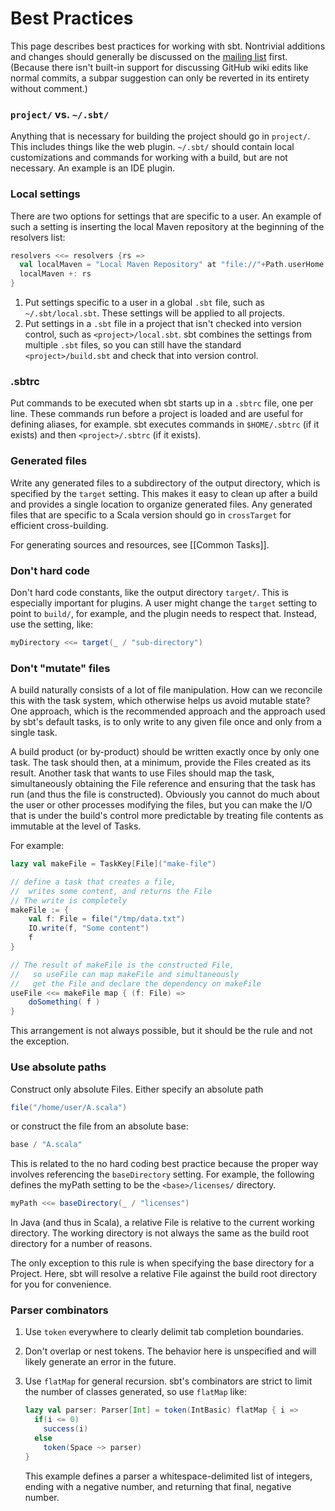 # Best Practices

This page describes best practices for working with sbt.
Nontrivial additions and changes should generally be discussed on the [mailing list](http://groups.google.com/group/simple-build-tool/topics) first.
(Because there isn't built-in support for discussing GitHub wiki edits like normal commits, a subpar suggestion can only be reverted in its entirety without comment.)

### `project/` vs. `~/.sbt/`

Anything that is necessary for building the project should go in `project/`.
This includes things like the web plugin.
`~/.sbt/` should contain local customizations and commands for working with a build, but are not necessary.
An example is an IDE plugin.

### Local settings

There are two options for settings that are specific to a user.  An example of such a setting is inserting the local Maven repository at the beginning of the resolvers list:

```scala
resolvers <<= resolvers {rs =>
  val localMaven = "Local Maven Repository" at "file://"+Path.userHome.absolutePath+"/.m2/repository"
  localMaven +: rs
}
```

1. Put settings specific to a user in a global `.sbt` file, such as `~/.sbt/local.sbt`.  These settings will be applied to all projects.
2. Put settings in a `.sbt` file in a project that isn't checked into version control, such as `<project>/local.sbt`.  sbt combines the settings from multiple `.sbt` files, so you can still have the standard `<project>/build.sbt` and check that into version control.

### .sbtrc

Put commands to be executed when sbt starts up in a `.sbtrc` file, one per line.
These commands run before a project is loaded and are useful for defining aliases, for example.
sbt executes commands in `$HOME/.sbtrc` (if it exists) and then `<project>/.sbtrc` (if it exists).

### Generated files

Write any generated files to a subdirectory of the output directory, which is specified by the `target` setting.
This makes it easy to clean up after a build and provides a single location to organize generated files.
Any generated files that are specific to a Scala version should go in `crossTarget` for efficient cross-building.

For generating sources and resources, see [[Common Tasks]].

### Don't hard code

Don't hard code constants, like the output directory `target/`.
This is especially important for plugins.
A user might change the `target` setting to point to `build/`, for example, and the plugin needs to respect that.
Instead, use the setting, like:

```scala
myDirectory <<= target(_ / "sub-directory")
```

### Don't "mutate" files

A build naturally consists of a lot of file manipulation.
How can we reconcile this with the task system, which otherwise helps us avoid mutable state?
One approach, which is the recommended approach and the approach used by sbt's default tasks, is to only write to any given file once and only from a single task.

A build product (or by-product) should be written exactly once by only one task.
The task should then, at a minimum, provide the Files created as its result.
Another task that wants to use Files should map the task, simultaneously obtaining the File reference and ensuring that the task has run (and thus the file is constructed).
Obviously you cannot do much about the user or other processes modifying the files, but you can make the I/O that is under the build's control more predictable by treating file contents as immutable at the level of Tasks.

For example:

```scala
lazy val makeFile = TaskKey[File]("make-file")

// define a task that creates a file,
//  writes some content, and returns the File
// The write is completely 
makeFile := {
	val f: File = file("/tmp/data.txt")
	IO.write(f, "Some content")
	f
}

// The result of makeFile is the constructed File,
//   so useFile can map makeFile and simultaneously
//   get the File and declare the dependency on makeFile
useFile <<= makeFile map { (f: File) =>
	doSomething( f )
}
```

This arrangement is not always possible, but it should be the rule and not the exception.

### Use absolute paths

Construct only absolute Files.
Either specify an absolute path

```scala
file("/home/user/A.scala")
```

or construct the file from an absolute base:

```scala
base / "A.scala"
```

This is related to the no hard coding best practice because the proper way involves referencing the `baseDirectory` setting.
For example, the following defines the myPath setting to be the `<base>/licenses/` directory.

```scala
myPath <<= baseDirectory(_ / "licenses")
```

In Java (and thus in Scala), a relative File is relative to the current working directory.
The working directory is not always the same as the build root directory for a number of reasons.

The only exception to this rule is when specifying the base directory for a Project.
Here, sbt will resolve a relative File against the build root directory for you for convenience.

### Parser combinators

1. Use `token` everywhere to clearly delimit tab completion boundaries.
2. Don't overlap or nest tokens.  The behavior here is unspecified and will likely generate an error in the future.
3. Use `flatMap` for general recursion.  sbt's combinators are strict to limit the number of classes generated, so use `flatMap` like:

    ```scala
    lazy val parser: Parser[Int] = token(IntBasic) flatMap { i => 
      if(i <= 0)
        success(i)
      else
        token(Space ~> parser)
    }
    ```
	This example defines a parser a whitespace-delimited list of integers, ending with a negative number, and returning that final, negative number.
